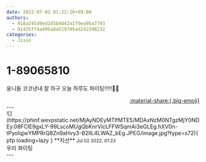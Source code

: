 ```yaml
---
date: 2022-07-02 01:22:16+09:00
authors:
  - 918a245d9ed2d5b4642a1f9ea95a7793
  - 01435f74a49ba8a519705ad242348232
categories:
  - Jisun
---
```


# 1-89065810

<div class="post-container" markdown="1">
<div class="content-container md-sidebar__scrollwrap" markdown="1">

웅니들 코코낸내 잘 하구 오늘 하루도 파이팅!!!!!👊👊

</div>
</div>

<div style="text-align: right;" markdown="1">
<a href="https://weverse.io/fromis9/fanpost/1-89065810" style="text-align: right;">:material-share:{.big-emoji}</a>
</div>
---

<div class="comments-container md-sidebar__scrollwrap" markdown="1">
<div class="comment" markdown="1">
<div class='id-container' markdown="1">
![](https://phinf.wevpstatic.net/MjAyNDEyMTlfMTE5/MDAxNzM0NTgzMjY0NDEy.08FClE9gxLY-99LscoMUgQbKnrVicLFFWSqmAi3eGLEg.hXV0n-tPyoIqjwYMPRrQ8Zn9aHvy3-B2llL4LWAZ_bEg.JPEG/image.jpg?type=s72){ pfp loading=lazy }
**<span class="artist">지선</span>** <small>Jul 02 2022, 01:23</small><br>
</div>
<div class='comment-body' markdown="1">
우리 화이팅
</div>
</div>
</div>
---
